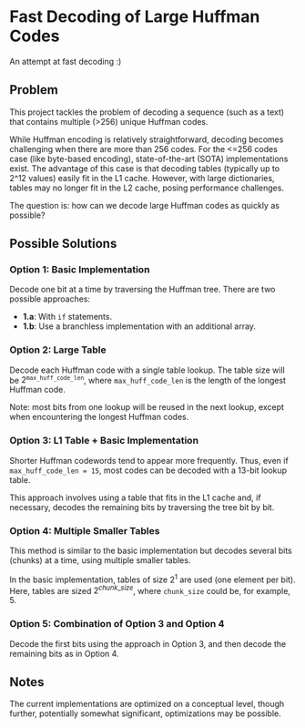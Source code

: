 # Fast Decoding of Large Huffman Codes

An attempt at fast decoding :)

## Problem

This project tackles the problem of decoding a sequence (such as a text) that contains multiple (>256) unique Huffman codes. 

While Huffman encoding is relatively straightforward, decoding becomes challenging when there are more than 256 codes. For the <=256 codes case (like byte-based encoding), state-of-the-art (SOTA) implementations exist. The advantage of this case is that decoding tables (typically up to 2^12 values) easily fit in the L1 cache. However, with large dictionaries, tables may no longer fit in the L2 cache, posing performance challenges.

The question is: how can we decode large Huffman codes as quickly as possible?

## Possible Solutions

### Option 1: Basic Implementation

Decode one bit at a time by traversing the Huffman tree. There are two possible approaches:
- **1.a**: With `if` statements.
- **1.b**: Use a branchless implementation with an additional array.

### Option 2: Large Table

Decode each Huffman code with a single table lookup. The table size will be $2^{\texttt{max\_huff\_code\_len}}$, where `max_huff_code_len` is the length of the longest Huffman code. 

Note: most bits from one lookup will be reused in the next lookup, except when encountering the longest Huffman codes.

### Option 3: L1 Table + Basic Implementation

Shorter Huffman codewords tend to appear more frequently. Thus, even if `max_huff_code_len = 15`, most codes can be decoded with a 13-bit lookup table.

This approach involves using a table that fits in the L1 cache and, if necessary, decodes the remaining bits by traversing the tree bit by bit.

### Option 4: Multiple Smaller Tables

This method is similar to the basic implementation but decodes several bits (chunks) at a time, using multiple smaller tables.

In the basic implementation, tables of size $2^1$ are used (one element per bit). Here, tables are sized $2^{chunk\_size}$, where `chunk_size` could be, for example, 5.

### Option 5: Combination of Option 3 and Option 4

Decode the first bits using the approach in Option 3, and then decode the remaining bits as in Option 4.

## Notes

The current implementations are optimized on a conceptual level, though further, potentially somewhat significant, optimizations may be possible.
